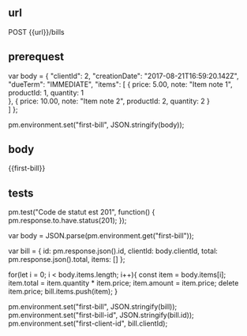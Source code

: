 ## url
POST {{url}}/bills

## prerequest
var body = {
   "clientId": 2,
   "creationDate": "2017-08-21T16:59:20.142Z",
   "dueTerm": "IMMEDIATE",
   "items": [
        {
           price: 5.00,
           note: "Item note 1",
           productId: 1,
           quantity: 1  
        }, 
        {
           price: 10.00,
           note: "Item note 2",
           productId: 2,
           quantity: 2
        }       
    ]
};

pm.environment.set("first-bill", JSON.stringify(body));

## body
{{first-bill}}

## tests
pm.test("Code de statut est 201", function() {
    pm.response.to.have.status(201);
});

var body = JSON.parse(pm.environment.get("first-bill"));

var bill = {
   id: pm.response.json().id,
   clientId: body.clientId,
   total: pm.response.json().total,
   items: []
};

for(let i = 0; i < body.items.length; i++){
    const item = body.items[i];
    item.total = item.quantity * item.price;
    item.amount = item.price;
    delete item.price;
    bill.items.push(item);
}

pm.environment.set("first-bill", JSON.stringify(bill));
pm.environment.set("first-bill-id", JSON.stringify(bill.id));
pm.environment.set("first-client-id", bill.clientId);